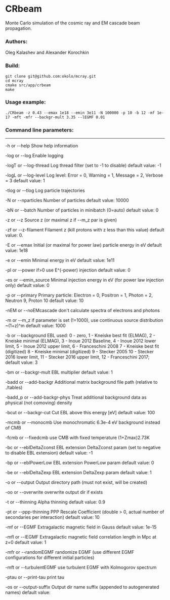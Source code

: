 # CRbeam

Monte Carlo simulation of the cosmic ray and EM cascade beam propagation.

### Authors:
   Oleg Kalashev and Alexander Korochkin
   
### Build:

    git clone git@github.com:okolo/mcray.git
    cd mcray
    cmake src/app/crbeam
    make

### Usage example:

    ./CRbeam -z 0.43 --emax 1e18 --emin 3e11 -N 100000 -p 10 -b 12 -mf 1e-17 -mft -mfr --backgr-mult 3.35 --lEGMF 0.01
 
### Command line parameters:

--------------------------
-h or --help
		Show help information
		
-log or --log
		Enable logging
		
-logT or --log-thread
		Log thread filter (set to -1 to disable)
		default value:	-1
		
-logL or --log-level
		Log level:
	Error = 0,
	Warning = 1,
	Message = 2,
	Verbose = 3
		default value:	1
		
-tlog or --tlog
		Log particle trajectories
		
-N or --nparticles
		Number of particles
		default value:	10000
		
-bN or --batch
		Number of particles in minibatch (0=auto)
		default value:	0
		
-z or --z
		Source z (or maximal z if --m_z par is given)
		
-zf or --z-filament
		Filament z (kill protons with z less than this value)
		default value:	0.
		
-E or --emax
		Initial (or maximal for power law) particle energy in eV
		default value:	1e18
		
-e or --emin
		Minimal energy in eV
		default value:	1e11
		
-pl or --power
		if>0 use E^(-power) injection 
		default value:	0
		
-es or --emin_source
		Minimal injection energy in eV (for power law injection only)
		default value:	0
		
-p or --primary
		Primary particle: 
	Electron = 0,
	Positron = 1,
	Photon = 2,
	Neutron 9,
	Proton 10
		default value:	10
		
-nEM or --noEMcascade
		don't calculate spectra of electrons and photons
		
-m or --m_z
		if parameter is set (!=1000), use continuous source distribution ~(1+z)^m
		default value:	1000
		
-b or --background
		EBL used:
0 - zero,
1 - Kneiske best fit (ELMAG),
2 - Kneiske minimal (ELMAG),
3 - Inoue 2012 Baseline,
4 - Inoue 2012 lower limit,
5 - Inoue 2012 upper limit,
6 - Franceschini 2008
7 - Kneiske best fit (digitized)
8 - Kneiske minimal (digitized)
9 - Stecker 2005
10 - Stecker 2016 lower limit,
11 - Stecker 2016 upper limit,
12 - Franceschini 2017;
default value:	3
		
-bm or --backgr-mult
		EBL multiplier
		default value:	1
		
-badd or --add-backgr
		Additional matrix background file path (relative to ./tables)

-badd_p or --add-backgr-phys
		Treat additional background data as physical (not comoving) density

-bcut or --backgr-cut
		Cut EBL above this energy [eV]
		default value:	100

-mcmb or --monocmb
		Use monochromatic 6.3e-4 eV background instead of CMB

-fcmb or --fixedcmb
		use CMB with fixed temperature (1+Zmax)2.73K

-bc or --eblDeltaZconst
		EBL extension DeltaZconst param (set to negative to disable EBL extension)
		default value:	-1

-bp or --eblPowerLow
		EBL extension PowerLow param
		default value:	0

-be or --eblDeltaZexp
		EBL extension DeltaZexp param
		default value:	1

-o or --output
		Output directory path (must not exist, will be created)

-oo or --overwrite
		overwrite output dir if exists

-t or --thinning
		Alpha thinning
		default value:	0.9

-pt or --ppp-thinning
		PPP Rescale Coefficient (double > 0, actual number of secondaries per interaction)
		default value:	10

-mf or --EGMF
		Extragalactic magnetic field in Gauss
		default value:	1e-15

-mfl or --lEGMF
		Extragalactic magnetic field correlation length in Mpc at z=0
		default value:	1

-mfr or --randomEGMF
		randomize EGMF (use different EGMF configurations for different initial particles)

-mft or --turbulentEGMF
		use turbulent EGMF with Kolmogorov spectrum

-ptau or --print-tau
		print tau

-os or --output-suffix
		Output dir name suffix (appended to autogenerated names)
		default value:	
